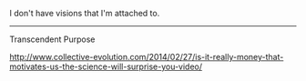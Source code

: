 I don't have visions that I'm attached to.

---

Transcendent Purpose

http://www.collective-evolution.com/2014/02/27/is-it-really-money-that-motivates-us-the-science-will-surprise-you-video/
